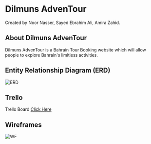 # Dilmuns AdvenTour 
Created by Noor Nasser, Sayed Ebrahim Ali, Amira Zahid.

## About Dilmuns AdvenTour
Dilmuns AdvenTour is a Bahrain Tour Booking website which will allow people to explore Bahrain's limitless activities.

## Entity Relationship Diagram (ERD)
![ERD](https://media.git.generalassemb.ly/user/50365/files/b85dd1bb-ae3b-4c83-bae9-c584960f1597)


## Trello

Trello Board [Click Here](https://trello.com/b/lqVAmdB4/dilmuns-adventour)

## Wireframes
![WF](https://media.git.generalassemb.ly/user/50365/files/e7d6f931-093e-46b6-a39f-e69e4547323c)
